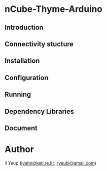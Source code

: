 # nCube-Thyme-Arduino
## Introduction

## Connectivity stucture

## Installation

## Configuration

## Running

## Dependency Libraries

## Document

# Author
Il Yeup (iyahn@keti.re.kr; ryeubi@gmail.com)
